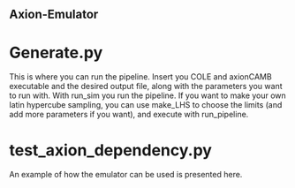 ## Axion-Emulator

# Generate.py
This is where you can run the pipeline. Insert you COLE and axionCAMB executable and the desired output file, along with the parameters you want to run with. With run_sim you run the pipeline. If you want to make your own latin hypercube sampling, you can use make_LHS to choose the limits (and add more parameters if you want), and execute with run_pipeline.

# test_axion_dependency.py
An example of how the emulator can be used is presented here.
